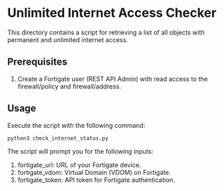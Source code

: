 # Unlimited Internet Access Checker

This directory contains a script for retrieving a list of all objects with permanent and unlimited internet access. 

## Prerequisites
1. Create a Fortigate user (REST API Admin) with read access to the firewall/policy and firewall/address.


## Usage

Execute the script with the following command:   

```bash
python3 check_internet_status.py
```
The script will prompt you for the following inputs:
1. fortigate_url: URL of your Fortigate device.
2. fortigate_vdom: Virtual Domain (VDOM) on Fortigate.
3. fortigate_token: API token for Fortigate authentication.

